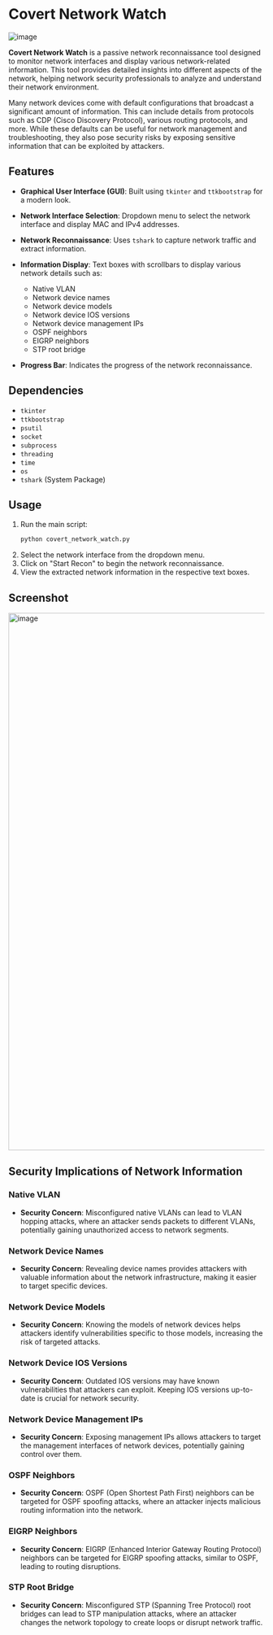 # Covert Network Watch
![image](https://github.com/user-attachments/assets/4caad92a-30cb-4e54-a3d2-1d20b75649ae)


**Covert Network Watch** is a passive network reconnaissance tool designed to monitor network interfaces and display various network-related information. This tool provides detailed insights into different aspects of the network, helping network security professionals to analyze and understand their network environment.

Many network devices come with default configurations that broadcast a significant amount of information. This can include details from protocols such as CDP (Cisco Discovery Protocol), various routing protocols, and more. While these defaults can be useful for network management and troubleshooting, they also pose security risks by exposing sensitive information that can be exploited by attackers.

## Features

- **Graphical User Interface (GUI)**: Built using `tkinter` and `ttkbootstrap` for a modern look.
- **Network Interface Selection**: Dropdown menu to select the network interface and display MAC and IPv4 addresses.
- **Network Reconnaissance**: Uses `tshark` to capture network traffic and extract information.
- **Information Display**: Text boxes with scrollbars to display various network details such as:
  
  - Native VLAN
  - Network device names
  - Network device models
  - Network device IOS versions
  - Network device management IPs
  - OSPF neighbors
  - EIGRP neighbors
  - STP root bridge
    
- **Progress Bar**: Indicates the progress of the network reconnaissance.

## Dependencies

- `tkinter`
- `ttkbootstrap`
- `psutil`
- `socket`
- `subprocess`
- `threading`
- `time`
- `os`
- `tshark` (System Package)


## Usage

1. Run the main script:
   ```bash
   python covert_network_watch.py
   ```
2. Select the network interface from the dropdown menu.
3. Click on "Start Recon" to begin the network reconnaissance.
4. View the extracted network information in the respective text boxes.

## Screenshot

<img width="1057" alt="image" src="https://github.com/user-attachments/assets/3e1cae4f-4f38-4d61-88d7-2b59ebb97ed7" />

## Security Implications of Network Information

### Native VLAN
- **Security Concern**: Misconfigured native VLANs can lead to VLAN hopping attacks, where an attacker sends packets to different VLANs, potentially gaining unauthorized access to network segments.

### Network Device Names
- **Security Concern**: Revealing device names provides attackers with valuable information about the network infrastructure, making it easier to target specific devices.

### Network Device Models
- **Security Concern**: Knowing the models of network devices helps attackers identify vulnerabilities specific to those models, increasing the risk of targeted attacks.

### Network Device IOS Versions
- **Security Concern**: Outdated IOS versions may have known vulnerabilities that attackers can exploit. Keeping IOS versions up-to-date is crucial for network security.

### Network Device Management IPs
- **Security Concern**: Exposing management IPs allows attackers to target the management interfaces of network devices, potentially gaining control over them.

### OSPF Neighbors
- **Security Concern**: OSPF (Open Shortest Path First) neighbors can be targeted for OSPF spoofing attacks, where an attacker injects malicious routing information into the network.

### EIGRP Neighbors
- **Security Concern**: EIGRP (Enhanced Interior Gateway Routing Protocol) neighbors can be targeted for EIGRP spoofing attacks, similar to OSPF, leading to routing disruptions.

### STP Root Bridge
- **Security Concern**: Misconfigured STP (Spanning Tree Protocol) root bridges can lead to STP manipulation attacks, where an attacker changes the network topology to create loops or disrupt network traffic.
